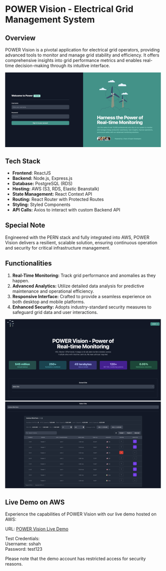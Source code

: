 # POWER Vision - Electrical Grid Management System

## Overview
POWER Vision is a pivotal application for electrical grid operators, providing advanced tools to monitor and manage grid stability and efficiency. It offers comprehensive insights into grid performance metrics and enables real-time decision-making through its intuitive interface.

![Main Page](https://github.com/shahzada-shah/powervision/blob/main/assets/login.png)

## Tech Stack
- **Frontend**: ReactJS
- **Backend:** Node.js, Express.js
- **Database:** PostgreSQL (RDS)
- **Hosting:** AWS (S3, RDS, Elastic Beanstalk)
- **State Management:** React Context API
- **Routing:** React Router with Protected Routes
- **Styling:** Styled Components
- **API Calls:** Axios to interact with custom Backend API

## Special Note
Engineered with the PERN stack and fully integrated into AWS, POWER Vision delivers a resilient, scalable solution, ensuring continuous operation and security for critical infrastructure management.

## Functionalities
1. **Real-Time Monitoring:** Track grid performance and anomalies as they happen.
2. **Advanced Analytics:** Utilize detailed data analysis for predictive maintenance and operational efficiency.
3. **Responsive Interface:** Crafted to provide a seamless experience on both desktop and mobile platforms.
4. **Enhanced Security:** Adopts industry-standard security measures to safeguard grid data and user interactions.

![Main Page](https://github.com/shahzada-shah/powervision/blob/main/assets/hero.png)
![Main Page](https://github.com/shahzada-shah/powervision/blob/main/assets/table.png)


## Live Demo on AWS
Experience the capabilities of POWER Vision with our live demo hosted on AWS:

URL: [POWER Vision Live Demo](http://hslcalc.s3-website-us-east-1.amazonaws.com/#)

Test Credentials: <br/>
Username: sshah <br/>
Password: test123

Please note that the demo account has restricted access for security reasons.
